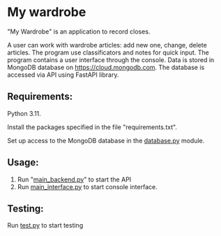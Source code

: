 My wardrobe
================

"My Wardrobe" is an application to record closes.

A user can work with wardrobe articles: add new one, change, delete articles.
The program use classificators and notes for quick input. The program contains
a user interface through the console. Data is stored in MongoDB database 
on https://cloud.mongodb.com. The database is accessed via API using FastAPI library.


Requirements:
--------

Python 3.11.

Install the packages specified in the file "requirements.txt".

Set up access to the MongoDB database in the [database.py](my_functions%2Fdatabase.py) module.


Usage:
-----------

1. Run "[main_backend.py](main_backend.py)" to start the API
2. Run [main_interface.py](main_interface.py) to start console interface. 

Testing:
-----------

Run [test.py](test.py) to start testing


